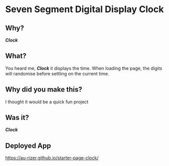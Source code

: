 # Seven Segment Digital Display Clock
## Why?
___Clock___
## What?
You heard me, ___Clock___ it displays the time. When loading the page, the digits will randomise before settling on the current time.
## Why did you make this?
I thought it would be a quick fun project
## Was it?
___Clock___
## Deployed App
https://au-rizer.github.io/starter-page-clock/

